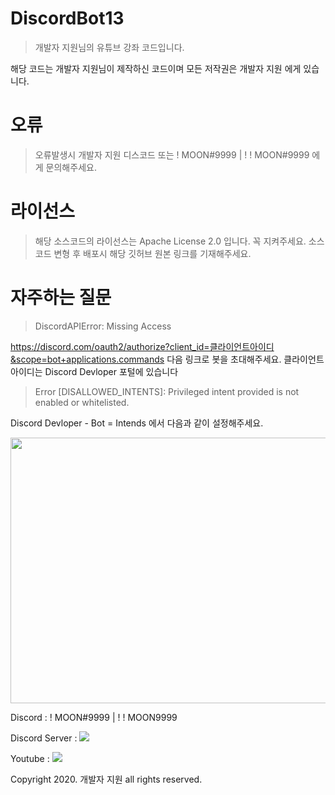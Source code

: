 
# DiscordBot13
 > 개발자 지원님의 유튜브 강좌 코드입니다.

해당 코드는 개발자 지원님이 제작하신 코드이며 모든 저작권은 개발자 지원 에게 있습니다.

# 오류
> 오류발생시 개발자 지원 디스코드 또는 ! MOON#9999 | ! ! MOON#9999 에게 문의해주세요.

# 라이선스
> 해당 소스코드의 라이선스는 Apache License 2.0 입니다. 꼭 지켜주세요.
> 소스코드 변형 후 배포시 해당 깃허브 원본 링크를 기재해주세요.

# 자주하는 질문
> DiscordAPIError: Missing Access 

https://discord.com/oauth2/authorize?client_id=클라이언트아이디&scope=bot+applications.commands 다음 링크로 봇을 초대해주세요. 클라이언트 아이디는 Discord Devloper 포털에 있습니다

> Error [DISALLOWED_INTENTS]: Privileged intent provided is not enabled or whitelisted.

Discord Devloper - Bot = Intends 에서 다음과 같이 설정해주세요.

<img src="https://cdn.discordapp.com/attachments/874176721681801237/874194220456509450/unknown.png"  width="1500" height="425">

Discord : ! MOON#9999 | ! ! MOON9999

Discord Server : <a href="https://discord.gg/bmceBj6nH9" target="_blank"><img src="https://img.shields.io/badge/Discord-5865F2?style=flat-square&logo=Discord&logoColor=white"/></a>

Youtube : <a href="https://www.youtube.com/channel/UC2MxX4JxXv24o3Uc5z93RIA" target="_blank"><img src="https://img.shields.io/badge/Youtube-Youtube-red"/></a>

Copyright 2020. 개발자 지원 all rights reserved.
